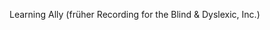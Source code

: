 <Token xmlns:xlink="http://www.w3.org/1999/xlink"><embeddedLabel xmlns="http://ddue.schemas.microsoft.com/authoring/2003/5">Learning Ally (früher Recording for the Blind &amp; Dyslexic, Inc.) </embeddedLabel></Token>

<!--HONumber=May16_HO1-->


